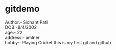 # gitdemo
Author:- Sidhant Patil  <br>
DOB:-8/4/2002 <br>
age:- 22 <br>
address:- amlner<br>
hobby:- Playing Cricket
this is my first git and github 
